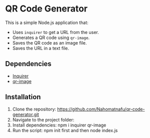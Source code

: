 # QR Code Generator

This is a simple Node.js application that:
- Uses `inquirer` to get a URL from the user.
- Generates a QR code using `qr-image`.
- Saves the QR code as an image file.
- Saves the URL in a text file.


## Dependencies
- [Inquirer](https://www.npmjs.com/package/inquirer)
- [qr-image](https://www.npmjs.com/package/qr-image)


## Installation

1. Clone the repository: https://github.com/Nahomatnafu/qr-code-generator.git
2. Navigate to the project folder:
3. Install dependencies: npm i inquirer qr-image
4. Run the script: npm init first and then node index.js